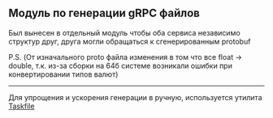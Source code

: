 ## Модуль по генерации gRPC файлов

Был вынесен в отдельный модуль чтобы оба сервиса независимо структур
друг, друга могли обращаться к сгенерированным protobuf

P.S. (От изначального proto файла изменения в том что все float -> double, т.к. из-за сборки на 64б системе
возникали ошибки при конвертировании типов валют)

---
Для упрощения и ускорения генерации в ручную, используется утилита [Taskfile](https://taskfile.dev/)
